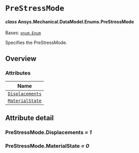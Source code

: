 # `PreStressMode`

<a id="ansys.mechanical.stubs.v242.Ansys.Mechanical.DataModel.Enums.PreStressMode"></a>

#### *class* Ansys.Mechanical.DataModel.Enums.PreStressMode

Bases: [`enum.Enum`](https://docs.python.org/3/library/enum.html#enum.Enum)

Specifies the PreStressMode.

<!-- !! processed by numpydoc !! -->

<a id="overview"></a>

## Overview

### Attributes

| Name |
| --------------------------------------------------- |
| [`Displacements`](#PreStressMode.Displacements) |
| [`MaterialState`](#PreStressMode.MaterialState) |

<a id="attribute-detail"></a>

## Attribute detail

<a id="PreStressMode.Displacements"></a>

### PreStressMode.Displacements *= 1*

<a id="PreStressMode.MaterialState"></a>

### PreStressMode.MaterialState *= 0*


